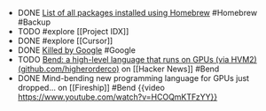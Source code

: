 - DONE [List of all packages installed using Homebrew](https://apple.stackexchange.com/a/256269/516422) #Homebrew #Backup
- TODO #explore [[Project IDX]]
- DONE #explore [[Cursor]]
- DONE [Killed by Google](https://killedbygoogle.com/) #Google
- TODO [Bend: a high-level language that runs on GPUs (via HVM2) (github.com/higherorderco)](https://news.ycombinator.com/item?id=40390287) on [[Hacker News]] #Bend
- DONE Mind-bending new programming language for GPUs just dropped... on [[Fireship]] #Bend
  {{video https://www.youtube.com/watch?v=HCOQmKTFzYY}}
